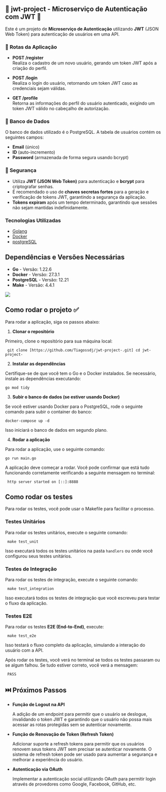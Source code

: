 ## 📌 jwt-project - Microserviço de Autenticação com JWT 📌

Este é um projeto de **Microserviço de Autenticação** utilizando **JWT** (JSON Web Token) para autenticação de usuários em uma API.

### 🔧 **Rotas da Aplicação**

- **POST /register**  
  Realiza o cadastro de um novo usuário, gerando um token JWT após a criação do perfil.

- **POST /login**  
  Realiza o login do usuário, retornando um token JWT caso as credenciais sejam válidas.

- **GET /profile**  
  Retorna as informações do perfil do usuário autenticado, exigindo um token JWT válido no cabeçalho de autorização.

### 💾 **Banco de Dados**

O banco de dados utilizado é o PostgreSQL. A tabela de usuários contém os seguintes campos:

- **Email** (único)  
- **ID** (auto-incremento)  
- **Password** (armazenada de forma segura usando bcrypt)

### 🔐 **Segurança**

- Utiliza **JWT (JSON Web Token)** para autenticação e **bcrypt** para criptografar senhas.
- É recomendado o uso de **chaves secretas fortes** para a geração e verificação de tokens JWT, garantindo a segurança da aplicação.
- **Tokens expiram** após um tempo determinado, garantindo que sessões não sejam mantidas indefinidamente.

### Tecnologias Utilizadas

* [Golang](https://github.com/golang/go)
* [Docker](https://www.docker.com/)
* [postgreSQL](https://www.postgresql.org/)

## Dependências e Versões Necessárias

* **Go** - Versão: 1.22.6 
* **Docker** - Versão: 27.3.1 
* **PostgreSQL** - Versão: 12.21 
* **Make** - Versão: 4.4.1 



[![](https://mermaid.ink/img/pako:eNp1kt9u2jAUxl_F8jVUCQHa5qJS-dOVapMQpas0wsVZfACrwQfZTreO8DB7lr7YHMdBq7Sdq5zj7_vp84mPPCeBPOWbgn7kO9CWLSeZYq5uV0-mfP-tJa1Zt3tTTdWrBDYBQYYJZAvcSmM1VWy0up3PQo963bhH3jPWztJiKjZejUDlVNs9J2jHXrtAS1oBeyxzNMapJ4FrDqQMpmcOq6mCgjmE_VfEz7SVqmJTz_FN8Ey9-isUUoCjoUCVS5CmYnde-_C8DMq7D9GW9IIO-Om8GZcux-_YHPw3ULDde_Zc00YWGMT3fycJulmrs5hbFGxBpW31sw955qgdq2IPK78lY6G-djNlgs4bW_MO36PegxTuVx9rVMbtDveY8dR9CtxAWdiMZ-rkpFBaenxTOU-tLrHDNZXbXduUBwEWJxK2Gvbt8ADqG5FrN1AY16OQLuGX5mn5F-Y1PD3ynzzt9qLh8CIe9JM4cTWIk0GHv7l5Eg0vorqSXr8f966vL08d_suD46g5iaJe0o-uksHw9AcY7ODe?type=png)](https://mermaid.live/edit#pako:eNp1kt9u2jAUxl_F8jVUCQHa5qJS-dOVapMQpas0wsVZfACrwQfZTreO8DB7lr7YHMdBq7Sdq5zj7_vp84mPPCeBPOWbgn7kO9CWLSeZYq5uV0-mfP-tJa1Zt3tTTdWrBDYBQYYJZAvcSmM1VWy0up3PQo963bhH3jPWztJiKjZejUDlVNs9J2jHXrtAS1oBeyxzNMapJ4FrDqQMpmcOq6mCgjmE_VfEz7SVqmJTz_FN8Ey9-isUUoCjoUCVS5CmYnde-_C8DMq7D9GW9IIO-Om8GZcux-_YHPw3ULDde_Zc00YWGMT3fycJulmrs5hbFGxBpW31sw955qgdq2IPK78lY6G-djNlgs4bW_MO36PegxTuVx9rVMbtDveY8dR9CtxAWdiMZ-rkpFBaenxTOU-tLrHDNZXbXduUBwEWJxK2Gvbt8ADqG5FrN1AY16OQLuGX5mn5F-Y1PD3ynzzt9qLh8CIe9JM4cTWIk0GHv7l5Eg0vorqSXr8f966vL08d_suD46g5iaJe0o-uksHw9AcY7ODe)



## Como rodar o projeto ✅

Para rodar a aplicação, siga os passos abaixo:

1. **Clonar o repositório**
   
 Primeiro, clone o repositório para sua máquina local:
   
 ```
  git clone [https://github.com/Tiagossdj/jwt-project-.git] cd jwt-project-
 ```
  
2. **Instalar as dependências**

  Certifique-se de que você tem o Go e o Docker instalados. Se necessário, instale as dependências executando:
  
  ```
  go mod tidy
  ```

3. **Subir o banco de dados (se estiver usando Docker)**

  Se você estiver usando Docker para o PostgreSQL, rode o seguinte comando para subir o container do banco:
   ```
  docker-compose up -d
   ```
  Isso iniciará o banco de dados em segundo plano.

4. **Rodar a aplicação**

  Para rodar a aplicação, use o seguinte comando:
   ```
  go run main.go
   ```


  A aplicação deve começar a rodar. Você pode confirmar que está tudo funcionando corretamente verificando a seguinte mensagem no terminal:
  ```
   http server started on [::]:8888
```

## Como rodar os testes

Para rodar os testes, você pode usar o Makefile para facilitar o processo.

### Testes Unitários

Para rodar os testes unitários, execute o seguinte comando:
 ```
  make test_unit
 ```

Isso executará todos os testes unitários na pasta `handlers` ou onde você configurou seus testes unitários.

### Testes de Integração

Para rodar os testes de integração, execute o seguinte comando:
 ```
  make test_integration
 ```


Isso executará todos os testes de integração que você escreveu para testar o fluxo da aplicação.

### Testes E2E

Para rodar os testes **E2E (End-to-End)**, execute:
 ```
  make test_e2e
 ```

Isso testará o fluxo completo da aplicação, simulando a interação do usuário com a API.

Após rodar os testes, você verá no terminal se todos os testes passaram ou se algum falhou. Se tudo estiver correto, você verá a mensagem:
 ```
  PASS
 ```
## ⏭️ Próximos Passos


- **Função de Logout na API**  
  
  A adição de um endpoint para permitir que o usuário se deslogue, invalidando o token JWT e garantindo que o usuário não possa mais acessar as rotas protegidas sem se autenticar novamente.

- **Função de Renovação de Token (Refresh Token)**
  
  Adicionar suporte a refresh tokens para permitir que os usuários renovem seus tokens JWT sem precisar se autenticar novamente. O sistema de refresh token pode ser usado para aumentar a segurança e melhorar a experiência do usuário.

- **Autenticação via OAuth**
  
  Implementar a autenticação social utilizando OAuth para permitir login através de provedores como Google, Facebook, GitHub, etc.
